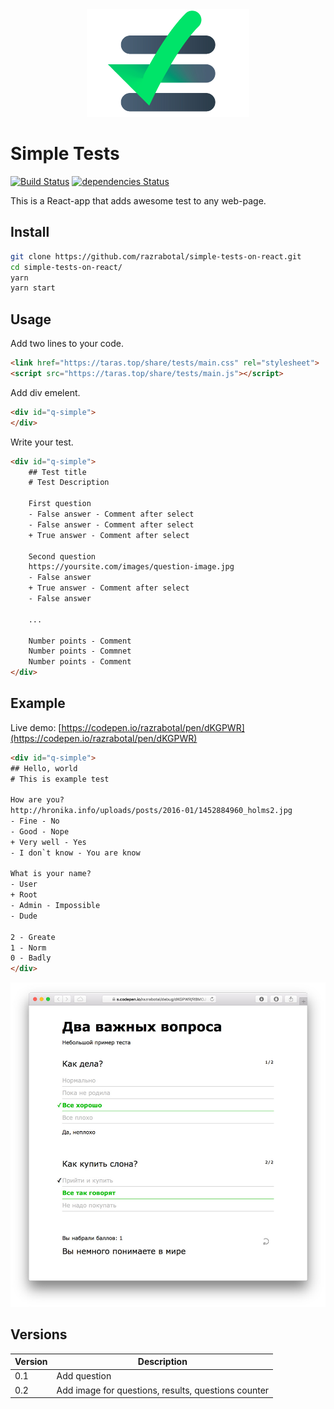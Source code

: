 <div align="center">
    <img src="presentation/present-logo.jpg" alt="Simple tests logo" width="260">
</div>


# Simple Tests
 

[![Build Status](https://travis-ci.org/razrabotal/simple-tests-on-react.svg?branch=master)](https://travis-ci.org/razrabotal/simple-tests-on-react)
[![dependencies Status](https://david-dm.org/razrabotal/simple-tests-on-react/status.svg)](https://david-dm.org/razrabotal/simple-tests-on-react) 

This is a React-app that adds awesome test to any web-page. 

## Install

```bash
git clone https://github.com/razrabotal/simple-tests-on-react.git
cd simple-tests-on-react/
yarn
yarn start
```

## Usage

Add two lines to your code.
```html
<link href="https://taras.top/share/tests/main.css" rel="stylesheet">
<script src="https://taras.top/share/tests/main.js"></script>
```

Add div emelent. 
```html
<div id="q-simple">
</div>
```

Write your test.
```html
<div id="q-simple">
    ## Test title
    # Test Description
    
    First question
    - False answer - Comment after select
    - False answer - Comment after select
    + True answer - Comment after select
    
    Second question
    https://yoursite.com/images/question-image.jpg
    - False answer 
    + True answer - Comment after select
    - False answer
    
    ...
    
    Number points - Comment
    Number points - Commnet
    Number points - Comment   
</div>
```

## Example
Live demo: [https://codepen.io/razrabotal/pen/dKGPWR](https://codepen.io/razrabotal/pen/dKGPWR)

```html
<div id="q-simple">
## Hello, world
# This is example test

How are you?
http://hronika.info/uploads/posts/2016-01/1452884960_holms2.jpg
- Fine - No
- Good - Nope
+ Very well - Yes
- I don`t know - You are know

What is your name? 
- User
+ Root
- Admin - Impossible
- Dude

2 - Greate
1 - Norm
0 - Badly
</div>
```

![alt text](presentation/example.jpg "Example test")

## Versions

Version | Description
------------ | -------------
0.1 | Add question
0.2 | Add image for questions, results, questions counter

